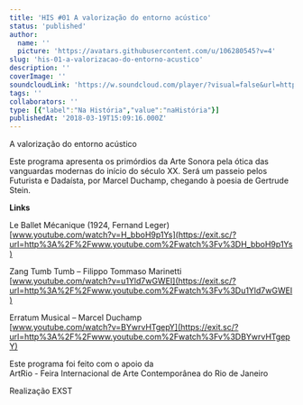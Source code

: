 ```yaml
---
title: 'HIS #01 A valorização do entorno acústico'
status: 'published'
author:
  name: ''
  picture: 'https://avatars.githubusercontent.com/u/106280545?v=4'
slug: 'his-01-a-valorizacao-do-entorno-acustico'
description: ''
coverImage: ''
soundcloudLink: 'https://w.soundcloud.com/player/?visual=false&url=http%3A%2F%2Fapi.soundcloud.com%2Ftracks%2F109277493&show_artwork=false&in=artesonora%2Fsets%2Fnahistoria'
tags: ''
collaborators: ''
type: [{"label":"Na História","value":"naHistória"}]
publishedAt: '2018-03-19T15:09:16.000Z'
---
```


A valorização do entorno acústico

Este programa apresenta os primórdios da Arte Sonora pela ótica das vanguardas modernas do início do século XX. Será um passeio pelos Futurista e Dadaísta, por Marcel Duchamp, chegando à poesia de Gertrude Stein.

**Links**

Le Ballet Mécanique (1924, Fernand Leger)\
[www.youtube.com/watch?v=H_bboH9p1Ys](https://exit.sc/?url=http%3A%2F%2Fwww.youtube.com%2Fwatch%3Fv%3DH_bboH9p1Ys)

Zang Tumb Tumb – Filippo Tommaso Marinetti\
[www.youtube.com/watch?v=u1Yld7wGWEI](https://exit.sc/?url=http%3A%2F%2Fwww.youtube.com%2Fwatch%3Fv%3Du1Yld7wGWEI)

Erratum Musical – Marcel Duchamp\
[www.youtube.com/watch?v=BYwrvHTgepY](https://exit.sc/?url=http%3A%2F%2Fwww.youtube.com%2Fwatch%3Fv%3DBYwrvHTgepY)

Este programa foi feito com o apoio da \
ArtRio - Feira Internacional de Arte Contemporânea do Rio de Janeiro

Realização EXST